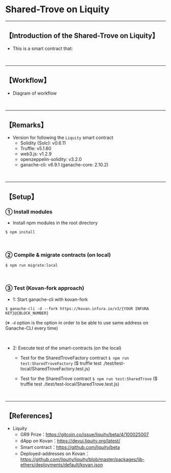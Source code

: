 # Shared-Trove on Liquity

***
## 【Introduction of the Shared-Trove on Liquity】
- This is a smart contract that: 

&nbsp;

***

## 【Workflow】
- Diagram of workflow  

&nbsp;

***

## 【Remarks】
- Version for following the `Liquity` smart contract
  - Solidity (Solc): v0.6.11
  - Truffle: v5.1.60
  - web3.js: v1.2.9
  - openzeppelin-solidity: v3.2.0
  - ganache-cli: v6.9.1 (ganache-core: 2.10.2)


&nbsp;

***

## 【Setup】
### ① Install modules
- Install npm modules in the root directory
```
$ npm install
```

<br>

### ② Compile & migrate contracts (on local)
```
$ npm run migrate:local
```

<br>

### ③ Test (Kovan-fork approach)
- 1: Start ganache-cli with kovan-fork
```
$ ganache-cli -d --fork https://kovan.infura.io/v3/{YOUR INFURA KEY}@{BLOCK_NUMBER}
```
(※ `-d` option is the option in order to be able to use same address on Ganache-CLI every time)

<br>

- 2: Execute test of the smart-contracts (on the local)
  - Test for the SharedTroveFactory contract
    `$ npm run test:SharedTroveFactory`
    ($ truffle test ./test/test-local/SharedTroveFactory.test.js)

  - Test for the SharedTrove contract
    `$ npm run test:SharedTrove`
    ($ truffle test ./test/test-local/SharedTrove.test.js)

<br>


***

## 【References】
- Liquity
  - GR9 Prize：https://gitcoin.co/issue/liquity/beta/4/100025007
  - dApp on Kovan：https://devui.liquity.org/latest/
  - Smart contract：https://github.com/liquity/beta
  - Deployed-addresses on Kovan：https://github.com/liquity/liquity/blob/master/packages/lib-ethers/deployments/default/kovan.json

